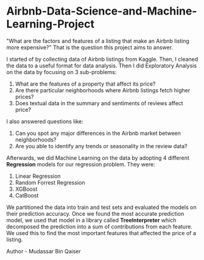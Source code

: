 # Airbnb-Data-Science-and-Machine-Learning-Project
"What are the factors and features of a listing that make an Airbnb listing more expensive?" That is the question this project aims to answer.

I started of by collecting data of Airbnb listings from Kaggle. Then, I cleaned the data to a useful format for data analysis. Then I did Exploratory Analysis on the data by focusing on 3 sub-problems:

1. What are the features of a property that affect its price?
2. Are there particular neighborhoods where Airbnb listings fetch higher prices?
3. Does textual data in the summary and sentiments of reviews affect price?

I also answered questions like:

1. Can you spot any major differences in the Airbnb market between neighborhoods?
2. Are you able to identify any trends or seasonality in the review data?

Afterwards, we did Machine Learning on the data by adopting 4 different **Regression** models for our regression problem. They were:

1. Linear Regression
2. Random Forrest Regression
3. XGBoost
4. CatBoost

We partitioned the data into train and test sets and evaluated the models on their prediction accuracy. Once we found the most accurate prediction model, we used that model in a library called **TreeInterpreter** which decomposed the prediction into a sum of contributions from each feature. We used this to find the most important features that affected the price of a listing.

Author - Mudassar Bin Qaiser
